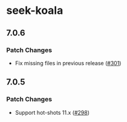 # seek-koala

## 7.0.6

### Patch Changes

- Fix missing files in previous release ([#301](https://github.com/seek-oss/koala/pull/301))

## 7.0.5

### Patch Changes

- Support hot-shots 11.x ([#298](https://github.com/seek-oss/koala/pull/298))
